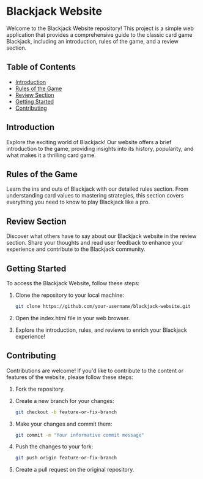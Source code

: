# Blackjack Website

Welcome to the Blackjack Website repository! This project is a simple web application that provides a comprehensive guide to the classic card game Blackjack, including an introduction, rules of the game, and a review section.

## Table of Contents

- [Introduction](#introduction)
- [Rules of the Game](#rules-of-the-game)
- [Review Section](#review-section)
- [Getting Started](#getting-started)
- [Contributing](#contributing)

## Introduction

Explore the exciting world of Blackjack! Our website offers a brief introduction to the game, providing insights into its history, popularity, and what makes it a thrilling card game.

## Rules of the Game

Learn the ins and outs of Blackjack with our detailed rules section. From understanding card values to mastering strategies, this section covers everything you need to know to play Blackjack like a pro.

## Review Section

Discover what others have to say about our Blackjack website in the review section. Share your thoughts and read user feedback to enhance your experience and contribute to the Blackjack community.

## Getting Started

To access the Blackjack Website, follow these steps:

1. Clone the repository to your local machine:
   ```bash
   git clone https://github.com/your-username/blackjack-website.git
   ```
2. Open the index.html file in your web browser.

3. Explore the introduction, rules, and reviews to enrich your Blackjack experience!

## Contributing

Contributions are welcome! If you'd like to contribute to the content or features of the website, please follow these steps:

1. Fork the repository.

2. Create a new branch for your changes:
   ```bash
   git checkout -b feature-or-fix-branch
   ```
3. Make your changes and commit them:
   ```bash
   git commit -m "Your informative commit message"
   ```
4. Push the changes to your fork:
   ```bash
   git push origin feature-or-fix-branch
   ```
5. Create a pull request on the original repository.
